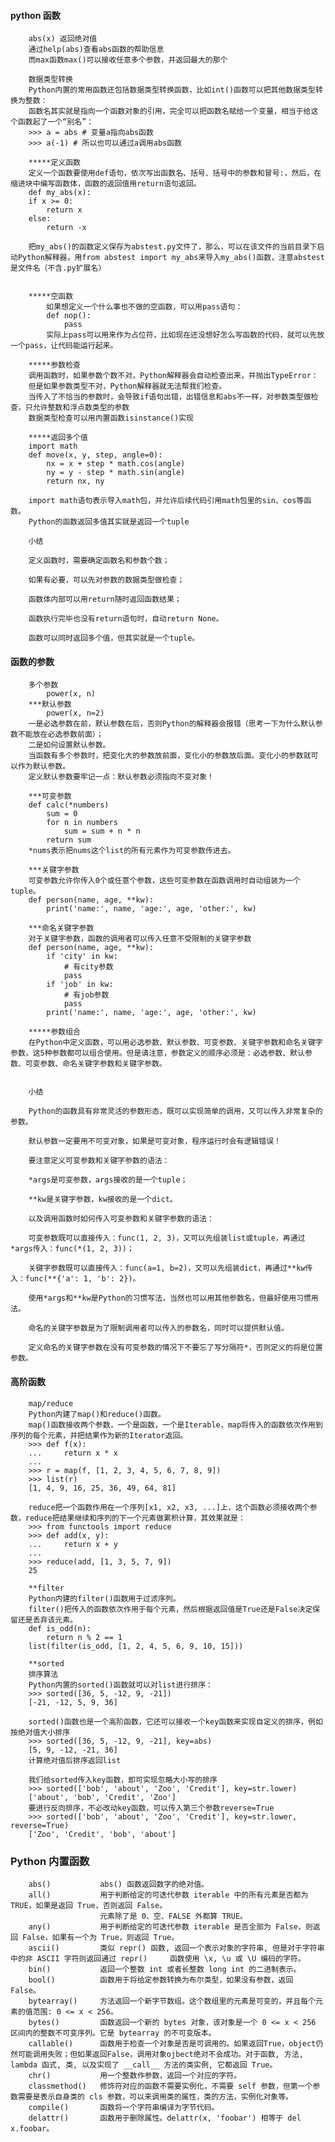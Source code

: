 #### python 函数
		abs(x) 返回绝对值
		通过help(abs)查看abs函数的帮助信息
		而max函数max()可以接收任意多个参数，并返回最大的那个
		
		数据类型转换
		Python内置的常用函数还包括数据类型转换函数，比如int()函数可以把其他数据类型转换为整数：
		函数名其实就是指向一个函数对象的引用，完全可以把函数名赋给一个变量，相当于给这个函数起了一个“别名”：
		>>> a = abs # 变量a指向abs函数
		>>> a(-1) # 所以也可以通过a调用abs函数
		
		*****定义函数
		定义一个函数要使用def语句，依次写出函数名、括号、括号中的参数和冒号:，然后，在缩进块中编写函数体，函数的返回值用return语句返回。
		def my_abs(x):
		if x >= 0:
			return x
		else:
			return -x
		
		把my_abs()的函数定义保存为abstest.py文件了，那么，可以在该文件的当前目录下启动Python解释器，用from abstest import my_abs来导入my_abs()函数，注意abstest是文件名（不含.py扩展名）
		
		
		*****空函数
			如果想定义一个什么事也不做的空函数，可以用pass语句：
			def nop():
				pass
			实际上pass可以用来作为占位符，比如现在还没想好怎么写函数的代码，就可以先放一个pass，让代码能运行起来。
		
		*****参数检查
		调用函数时，如果参数个数不对，Python解释器会自动检查出来，并抛出TypeError：
		但是如果参数类型不对，Python解释器就无法帮我们检查。
		当传入了不恰当的参数时，会导致if语句出错，出错信息和abs不一样，对参数类型做检查，只允许整数和浮点数类型的参数
		数据类型检查可以用内置函数isinstance()实现
		
		*****返回多个值
		import math
		def move(x, y, step, angle=0):
			nx = x + step * math.cos(angle)
			ny = y - step * math.sin(angle)
			return nx, ny
			
		import math语句表示导入math包，并允许后续代码引用math包里的sin、cos等函数。
		Python的函数返回多值其实就是返回一个tuple
		
		小结

		定义函数时，需要确定函数名和参数个数；

		如果有必要，可以先对参数的数据类型做检查；

		函数体内部可以用return随时返回函数结果；

		函数执行完毕也没有return语句时，自动return None。

		函数可以同时返回多个值，但其实就是一个tuple。
		


#### 函数的参数
		多个参数
			power(x, n)
		***默认参数
			power(x, n=2)
		一是必选参数在前，默认参数在后，否则Python的解释器会报错（思考一下为什么默认参数不能放在必选参数前面）；
		二是如何设置默认参数。	
		当函数有多个参数时，把变化大的参数放前面，变化小的参数放后面。变化小的参数就可以作为默认参数。
		定义默认参数要牢记一点：默认参数必须指向不变对象！ 
		
		***可变参数
		def calc(*numbers)
			sum = 0
			for n in numbers
				sum = sum + n * n
			return sum
		*nums表示把nums这个list的所有元素作为可变参数传进去。
		
		***关键字参数
		可变参数允许你传入0个或任意个参数，这些可变参数在函数调用时自动组装为一个tuple。
		def person(name, age, **kw):
			print('name:', name, 'age:', age, 'other:', kw)
		
		***命名关键字参数
		对于关键字参数，函数的调用者可以传入任意不受限制的关键字参数
		def person(name, age, **kw):
			if 'city' in kw:
				# 有city参数
				pass
			if 'job' in kw:
				# 有job参数
				pass
			print('name:', name, 'age:', age, 'other:', kw)
		
		*****参数组合
		在Python中定义函数，可以用必选参数、默认参数、可变参数、关键字参数和命名关键字参数，这5种参数都可以组合使用。但是请注意，参数定义的顺序必须是：必选参数、默认参数、可变参数、命名关键字参数和关键字参数。
		
		
		小结

		Python的函数具有非常灵活的参数形态，既可以实现简单的调用，又可以传入非常复杂的参数。

		默认参数一定要用不可变对象，如果是可变对象，程序运行时会有逻辑错误！

		要注意定义可变参数和关键字参数的语法：

		*args是可变参数，args接收的是一个tuple；

		**kw是关键字参数，kw接收的是一个dict。

		以及调用函数时如何传入可变参数和关键字参数的语法：

		可变参数既可以直接传入：func(1, 2, 3)，又可以先组装list或tuple，再通过*args传入：func(*(1, 2, 3))；

		关键字参数既可以直接传入：func(a=1, b=2)，又可以先组装dict，再通过**kw传入：func(**{'a': 1, 'b': 2})。

		使用*args和**kw是Python的习惯写法，当然也可以用其他参数名，但最好使用习惯用法。

		命名的关键字参数是为了限制调用者可以传入的参数名，同时可以提供默认值。

		定义命名的关键字参数在没有可变参数的情况下不要忘了写分隔符*，否则定义的将是位置参数。
		
		
		
#### 高阶函数
		map/reduce
		Python内建了map()和reduce()函数。
		map()函数接收两个参数，一个是函数，一个是Iterable，map将传入的函数依次作用到序列的每个元素，并把结果作为新的Iterator返回。
		>>> def f(x):
		...     return x * x
		...
		>>> r = map(f, [1, 2, 3, 4, 5, 6, 7, 8, 9])
		>>> list(r)
		[1, 4, 9, 16, 25, 36, 49, 64, 81]
				
		reduce把一个函数作用在一个序列[x1, x2, x3, ...]上，这个函数必须接收两个参数，reduce把结果继续和序列的下一个元素做累积计算，其效果就是：
		>>> from functools import reduce
		>>> def add(x, y):
		...     return x + y
		...
		>>> reduce(add, [1, 3, 5, 7, 9])
		25

		**filter
		Python内建的filter()函数用于过滤序列。
		filter()把传入的函数依次作用于每个元素，然后根据返回值是True还是False决定保留还是丢弃该元素。
		def is_odd(n):
			return n % 2 == 1
		list(filter(is_odd, [1, 2, 4, 5, 6, 9, 10, 15]))
		
		**sorted
		排序算法
		Python内置的sorted()函数就可以对list进行排序：
		>>> sorted([36, 5, -12, 9, -21])
		[-21, -12, 5, 9, 36]
		
		sorted()函数也是一个高阶函数，它还可以接收一个key函数来实现自定义的排序，例如按绝对值大小排序
		>>> sorted([36, 5, -12, 9, -21], key=abs)
		[5, 9, -12, -21, 36]
		计算绝对值后排序返回list
		
		我们给sorted传入key函数，即可实现忽略大小写的排序
		>>> sorted(['bob', 'about', 'Zoo', 'Credit'], key=str.lower)
		['about', 'bob', 'Credit', 'Zoo']
		要进行反向排序，不必改动key函数，可以传入第三个参数reverse=True
		>>> sorted(['bob', 'about', 'Zoo', 'Credit'], key=str.lower, reverse=True)
		['Zoo', 'Credit', 'bob', 'about']
		
		
		
		
		
		
		
###  Python 内置函数
		abs()			abs() 函数返回数字的绝对值。
		all()			用于判断给定的可迭代参数 iterable 中的所有元素是否都为 TRUE，如果是返回 True，否则返回 False。
						元素除了是 0、空、FALSE 外都算 TRUE。
		any() 			用于判断给定的可迭代参数 iterable 是否全部为 False，则返回 False，如果有一个为 True，则返回 True。
		ascii()			类似 repr() 函数, 返回一个表示对象的字符串, 但是对于字符串中的非 ASCII 字符则返回通过 repr() 	函数使用 \x, \u 或 \U 编码的字符。
		bin()			返回一个整数 int 或者长整数 long int 的二进制表示。
		bool()			函数用于将给定参数转换为布尔类型，如果没有参数，返回 False。
		bytearray()		方法返回一个新字节数组。这个数组里的元素是可变的，并且每个元素的值范围: 0 <= x < 256。
		bytes()			函数返回一个新的 bytes 对象，该对象是一个 0 <= x < 256 区间内的整数不可变序列。它是 bytearray 的不可变版本。
		callable()		函数用于检查一个对象是否是可调用的。如果返回True，object仍然可能调用失败；但如果返回False，调用对象ojbect绝对不会成功。对于函数, 方法, lambda 函式, 类, 以及实现了 __call__ 方法的类实例, 它都返回 True。 
		chr()			用一个整数作参数，返回一个对应的字符。
		classmethod()	修饰符对应的函数不需要实例化，不需要 self 参数，但第一个参数需要是表示自身类的 cls 参数，可以来调用类的属性，类的方法，实例化对象等。
		compile() 		函数将一个字符串编译为字节代码。
		delattr() 		函数用于删除属性。delattr(x, 'foobar') 相等于 del x.foobar。
		
		
		
		
		
		
		
		
		
		
		
		
		
		
		
		
		
		
		
		
		
		
		